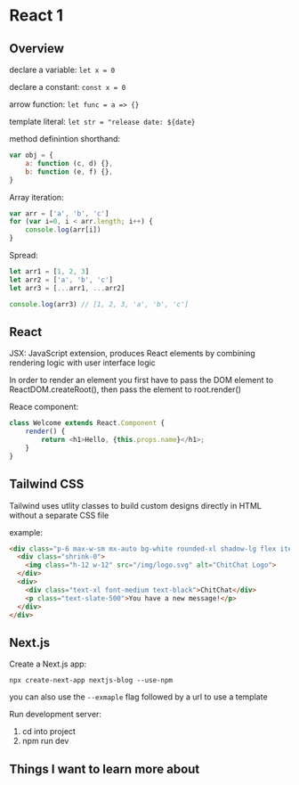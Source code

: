 # React 1

## Overview

declare a variable: `let x = 0`

declare a constant: `const x = 0`

arrow function: `let func = a => {}`

template literal: `let str = "release date: ${date}`

method definintion shorthand:

```js
var obj = {
    a: function (c, d) {},
    b: function (e, f) {},
}
```

Array iteration:

```js
var arr = ['a', 'b', 'c']
for (var i=0, i < arr.length; i++) {
    console.log(arr[i])
}
```

Spread:

```js
let arr1 = [1, 2, 3]
let arr2 = ['a', 'b', 'c']
let arr3 = [...arr1, ...arr2]

console.log(arr3) // [1, 2, 3, 'a', 'b', 'c']
```

## React

JSX: JavaScript extension, produces React elements by combining rendering logic with user interface logic

In order to render an element you first have to pass the DOM element to ReactDOM.createRoot(), then pass the element to root.render()

Reace component:

```js
class Welcome extends React.Component {
    render() {
        return <h1>Hello, {this.props.name}</h1>;
    }
}
```

## Tailwind CSS

Tailwind uses utlity classes to build custom designs directly in HTML without a separate CSS file

example:

```html
<div class="p-6 max-w-sm mx-auto bg-white rounded-xl shadow-lg flex items-center space-x-4">
  <div class="shrink-0">
    <img class="h-12 w-12" src="/img/logo.svg" alt="ChitChat Logo">
  </div>
  <div>
    <div class="text-xl font-medium text-black">ChitChat</div>
    <p class="text-slate-500">You have a new message!</p>
  </div>
</div>
```

## Next.js

Create a Next.js app:

`npx create-next-app nextjs-blog --use-npm`

you can also use the `--exmaple` flag followed by a url to use a template

Run development server:

1. cd into project
2. npm run dev

## Things I want to learn more about
